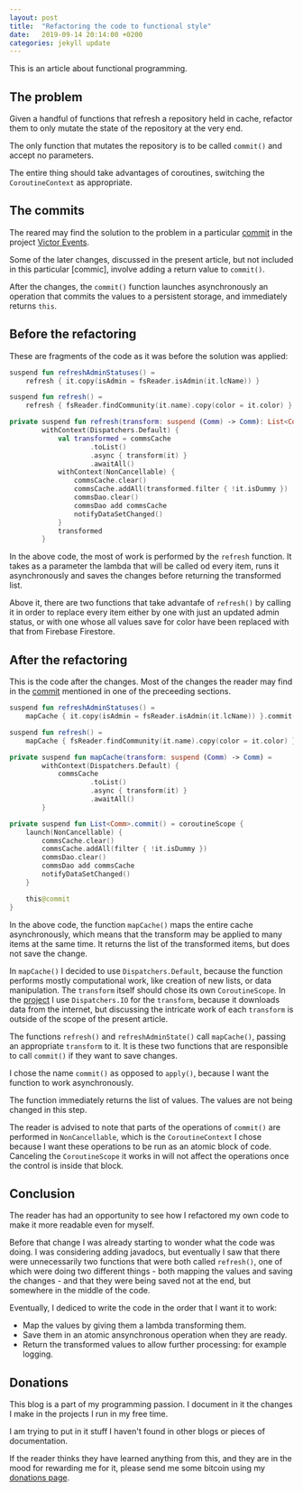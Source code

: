 ```yaml
---
layout: post
title:  "Refactoring the code to functional style"
date:   2019-09-14 20:14:00 +0200
categories: jekyll update
---
```


This is an article about functional programming.

## The problem

Given a handful of functions that refresh a repository held in cache, refactor them to only mutate the state of the repository at the very end.

The only function that mutates the repository is to be called `commit()` and accept no parameters.

The entire thing should take advantages of coroutines, switching the `CoroutineContext` as appropriate.

## The commits

The reared may find the solution to the problem in a particular [commit] in the project [Victor Events][events].

Some of the later changes, discussed in the present article, but not included in this particular [commic], involve adding a return value to `commit()`.

After the changes, the `commit()` function launches asynchronously an operation that commits the values to a persistent storage, and immediately returns `this`.

## Before the refactoring

These are fragments of the code as it was before the solution was applied:

```kotlin
suspend fun refreshAdminStatuses() =
    refresh { it.copy(isAdmin = fsReader.isAdmin(it.lcName)) }

suspend fun refresh() =
    refresh { fsReader.findCommunity(it.name).copy(color = it.color) }

private suspend fun refresh(transform: suspend (Comm) -> Comm): List<Comm> =
        withContext(Dispatchers.Default) {
            val transformed = commsCache
                    .toList()
                    .async { transform(it) }
                    .awaitAll()
            withContext(NonCancellable) {
                commsCache.clear()
                commsCache.addAll(transformed.filter { !it.isDummy })
                commsDao.clear()
                commsDao add commsCache
                notifyDataSetChanged()
            }
            transformed
        }
```

In the above code, the most of work is performed by the `refresh` function. It takes as a parameter the lambda that will be called od every item, runs it asynchronously and saves the changes before returning the transformed list.

Above it, there are two functions that take advantafe of `refresh()` by calling it in order to replace every item either by one with just an updated admin status, or with one whose all values save for color have been replaced with that from Firebase Firestore.

## After the refactoring

This is the code after the changes. Most of the changes the reader may find in the [commit] mentioned in one of the preceeding sections.

```kotlin
suspend fun refreshAdminStatuses() =
    mapCache { it.copy(isAdmin = fsReader.isAdmin(it.lcName)) }.commit()

suspend fun refresh() =
    mapCache { fsReader.findCommunity(it.name).copy(color = it.color) }.commit()

private suspend fun mapCache(transform: suspend (Comm) -> Comm) =
        withContext(Dispatchers.Default) {
            commsCache
                    .toList()
                    .async { transform(it) }
                    .awaitAll()
        }

private suspend fun List<Comm>.commit() = coroutineScope {
    launch(NonCancellable) {
        commsCache.clear()
        commsCache.addAll(filter { !it.isDummy })
        commsDao.clear()
        commsDao add commsCache
        notifyDataSetChanged()
    }

    this@commit
}
```

In the above code, the function `mapCache()` maps the entire cache asynchronously, which means that the transform may be applied to many items at the same time. It returns the list of the transformed items, but does not save the change.

In `mapCache()` I decided to use `Dispatchers.Default`, because the function performs mostly computational work, like creation of new lists, or data manipulation. The `transform` itself should chose its own `CoroutineScope`. In the [project][events] I use `Dispatchers.IO` for the `transform`, because it downloads data from the internet, but discussing the intricate work of each `transform` is outside of the scope of the present article.

The functions `refresh()` and `refreshAdminState()` call `mapCache()`, passing an appropriate `transform` to it. It is these two functions that are responsible to call `commit()` if they want to save changes.

I chose the name `commit()` as opposed to `apply()`, because I want the function to work asynchronously.

The function immediately returns the list of values. The values are not being changed in this step.

The reader is advised to note that parts of the operations of `commit()` are performed in `NonCancellable`, which is the `CoroutineContext` I chose because I want these operations to be run as an atomic block of code. Canceling the `CoroutineScope` it works in will not affect the operations once the control is inside that block.

## Conclusion

The reader has had an opportunity to see how I refactored my own code to make it more readable even for myself.

Before that change I was already starting to wonder what the code was doing. I was considering adding javadocs, but eventually I saw that there were unnecessarily two functions that were both called `refresh()`, one of which were doing two different things - both mapping the values and saving the changes - and that they were being saved not at the end, but somewhere in the middle of the code.

Eventually, I dediced to write the code in the order that I want it to work:

* Map the values by giving them a lambda transforming them.
* Save them in an atomic ansynchronous operation when they are ready.
* Return the transformed values to allow further processing: for example logging.

## Donations

This blog is a part of my programming passion. I document in it the changes I make in the projects I run in my free time.

I am trying to put in it stuff I haven't found in other blogs or pieces of documentation.

If the reader thinks they have learned anything from this, and they are in the mood for rewarding me for it, please send me some bitcoin using my [donations page][donate].


[commit]: https://github.com/syrop/Victor-Events/commit/fdd65690d9ddfb0ee30971a336a266643de26791
[events]: https://github.com/syrop/Victor-Events
[donate]: https://syrop.github.io/donate/

